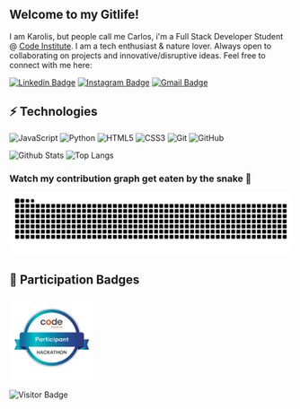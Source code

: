 ## Welcome to my Gitlife!

I am Karolis, but people call me Carlos, i'm a Full Stack Developer Student @ [Code Institute](https://codeinstitute.com/). I am a tech enthusiast & nature lover. Always open to collaborating on projects and innovative/disruptive ideas. Feel free to connect with me here:

[![Linkedin Badge](https://img.shields.io/badge/-kpetrauskas92-blue?style=flat-square&logo=Linkedin&logoColor=white&link=https://www.linkedin.com/in/kpetrauskas92/)](https://www.linkedin.com/in/kpetrauskas92/)
[![Instagram Badge](https://img.shields.io/badge/-karolis.photos-purple?style=flat-square&logo=instagram&logoColor=white&link=https://instagram.com/karolis.photos/)](https://instagram.com/karolis.photos)
[![Gmail Badge](https://img.shields.io/badge/-k.petrauskas92+dev@gmail.com-c14438?style=flat-square&logo=Gmail&logoColor=white&link=mailto:k.petrauskas92+dev@gmail.com)](mailto:k.petrauskas92+dev@gmail.com)

## ⚡ Technologies

![JavaScript](https://img.shields.io/badge/-JavaScript-black?style=flat-square&logo=javascript)
![Python](https://img.shields.io/badge/-Python-black?style=flat-square&logo=Python)
![HTML5](https://img.shields.io/badge/-HTML5-E34F26?style=flat-square&logo=html5&logoColor=white)
![CSS3](https://img.shields.io/badge/-CSS3-1572B6?style=flat-square&logo=css3)
![Git](https://img.shields.io/badge/-Git-black?style=flat-square&logo=git)
![GitHub](https://img.shields.io/badge/-GitHub-181717?style=flat-square&logo=github)

![Github Stats](https://github-readme-stats.vercel.app/api?username=kpetrauskas92&count_private=true&show_icons=true&include_all_commits=true)
![Top Langs](https://github-readme-stats.vercel.app/api/top-langs/?username=kpetrauskas92&hide=TeX&layout=compact)

### Watch my contribution graph get eaten by the snake 🐍

![snake gif](https://github.com/kpetrauskas92/kpetrauskas92/blob/output/github-contribution-grid-snake-dark.svg)

## 🏅 Participation Badges

<a href="https://eu.badgr.com/public/assertions/850-_-KPSeq4VS26pkeBNQ?identity__email=k.petrauskas92@gmail.com">
  <img src="https://github.com/kpetrauskas92/kpetrauskas92/blob/main/Code%20Institute%20-%20March%202023%20Hackathon%20Participant%20-%202023-03-20.png" width="150">
</a>

![Visitor Badge](https://visitor-badge.laobi.icu/badge?page_id=kpetrauskas92.kpetrauskas92)
